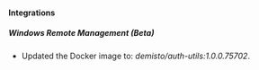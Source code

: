 
#### Integrations

##### Windows Remote Management (Beta)

- Updated the Docker image to: *demisto/auth-utils:1.0.0.75702*.
